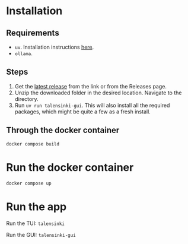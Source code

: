 # Installation
## Requirements
- `uv`. Installation instructions [here](https://docs.astral.sh/uv/getting-started/installation/).
- `ollama`.

## Steps
1. Get the [latest release](https://github.com/Txart/talensinki/releases/latest) from the link or from the Releases page.
2. Unzip the downloaded folder in the desired location. Navigate to the directory.
3. Run `uv run talensinki-gui`. This will also install all the required packages, which might be quite a few as a fresh install.


## Through the docker container
`docker compose build`

# Run the docker container
`docker compose up`

# Run the app
Run the TUI:
`talensinki`

Run the GUI:
`talensinki-gui`

